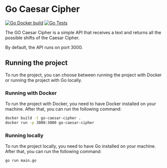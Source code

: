 # Go Caesar Cipher
[![Go Docker build](https://github.com/GSaiki26/go-caesar-cipher/actions/workflows/go_docker_build.yaml/badge.svg)](https://github.com/GSaiki26/go-caesar-cipher/actions/workflows/go_docker_build.yaml) [![Go Tests](https://github.com/GSaiki26/go-caesar-cipher/actions/workflows/go_tests.yaml/badge.svg)](https://github.com/GSaiki26/go-caesar-cipher/actions/workflows/go_tests.yaml)

The GO Caesar Cipher is a simple API that receives a text and returns all the possible shifts of the Caesar Cipher.

By default, the API runs on port 3000.

## Running the project
To run the project, you can choose between running the project with Docker or running the project with Go locally.

### Running with Docker
To run the project with Docker, you need to have Docker installed on your machine. After that, you can run the following command:
```bash
docker build -t go-caesar-cipher .
docker run -p 3000:3000 go-caesar-cipher
```

### Running locally
To run the project locally, you need to have Go installed on your machine. After that, you can run the following command:
```bash
go run main.go
```
